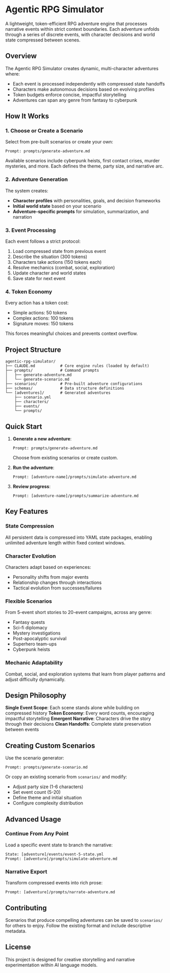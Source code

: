 # Agentic RPG Simulator

A lightweight, token-efficient RPG adventure engine that processes narrative events within strict context boundaries. Each adventure unfolds through a series of discrete events, with character decisions and world state compressed between scenes.

## Overview

The Agentic RPG Simulator creates dynamic, multi-character adventures where:
- Each event is processed independently with compressed state handoffs
- Characters make autonomous decisions based on evolving profiles
- Token budgets enforce concise, impactful storytelling
- Adventures can span any genre from fantasy to cyberpunk

## How It Works

### 1. Choose or Create a Scenario
Select from pre-built scenarios or create your own:
```
Prompt: prompts/generate-adventure.md
```

Available scenarios include cyberpunk heists, first contact crises, murder mysteries, and more. Each defines the theme, party size, and narrative arc.

### 2. Adventure Generation
The system creates:
- **Character profiles** with personalities, goals, and decision frameworks
- **Initial world state** based on your scenario
- **Adventure-specific prompts** for simulation, summarization, and narration

### 3. Event Processing
Each event follows a strict protocol:
1. Load compressed state from previous event
2. Describe the situation (300 tokens)
3. Characters take actions (150 tokens each)
4. Resolve mechanics (combat, social, exploration)
5. Update character and world states
6. Save state for next event

### 4. Token Economy
Every action has a token cost:
- Simple actions: 50 tokens
- Complex actions: 100 tokens
- Signature moves: 150 tokens

This forces meaningful choices and prevents context overflow.

## Project Structure

```
agentic-rpg-simulator/
├── CLAUDE.md           # Core engine rules (loaded by default)
├── prompts/            # Command prompts
│   ├── generate-adventure.md
│   └── generate-scenario.md
├── scenarios/          # Pre-built adventure configurations
├── schemas/            # Data structure definitions
└── [adventures]/       # Generated adventures
    ├── scenario.yml
    ├── characters/
    ├── events/
    └── prompts/
```

## Quick Start

1. **Generate a new adventure**:
   ```
   Prompt: prompts/generate-adventure.md
   ```
   Choose from existing scenarios or create custom.

2. **Run the adventure**:
   ```
   Prompt: [adventure-name]/prompts/simulate-adventure.md
   ```

3. **Review progress**:
   ```
   Prompt: [adventure-name]/prompts/summarize-adventure.md
   ```

## Key Features

### State Compression
All persistent data is compressed into YAML state packages, enabling unlimited adventure length within fixed context windows.

### Character Evolution
Characters adapt based on experiences:
- Personality shifts from major events
- Relationship changes through interactions
- Tactical evolution from successes/failures

### Flexible Scenarios
From 5-event short stories to 20-event campaigns, across any genre:
- Fantasy quests
- Sci-fi diplomacy
- Mystery investigations
- Post-apocalyptic survival
- Superhero team-ups
- Cyberpunk heists

### Mechanic Adaptability
Combat, social, and exploration systems that learn from player patterns and adjust difficulty dynamically.

## Design Philosophy

**Single Event Scope**: Each scene stands alone while building on compressed history
**Token Economy**: Every word counts, encouraging impactful storytelling
**Emergent Narrative**: Characters drive the story through their decisions
**Clean Handoffs**: Complete state preservation between events

## Creating Custom Scenarios

Use the scenario generator:
```
Prompt: prompts/generate-scenario.md
```

Or copy an existing scenario from `scenarios/` and modify:
- Adjust party size (1-6 characters)
- Set event count (5-20)
- Define theme and initial situation
- Configure complexity distribution

## Advanced Usage

### Continue From Any Point
Load a specific event state to branch the narrative:
```
State: [adventure]/events/event-5-state.yml
Prompt: [adventure]/prompts/simulate-adventure.md
```

### Narrative Export
Transform compressed events into rich prose:
```
Prompt: [adventure]/prompts/narrate-adventure.md
```

## Contributing

Scenarios that produce compelling adventures can be saved to `scenarios/` for others to enjoy. Follow the existing format and include descriptive metadata.

## License

This project is designed for creative storytelling and narrative experimentation within AI language models.
